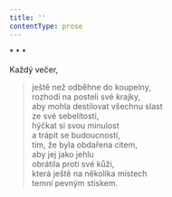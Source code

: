 ```yaml
---
title: ''
contentType: prose
---
```


\* \* \*

Každý večer,

> ještě než odběhne do koupelny,  
> rozhodí na posteli své krajky,  
> aby mohla destilovat všechnu slast  
> ze své sebelítosti,  
> hýčkat si svou minulost  
> a trápit se budoucností,  
> tím, že byla obdařena citem,  
> aby jej jako jehlu  
> obrátila proti své kůži,  
> která ještě na několika místech  
> temní pevným stiskem.
